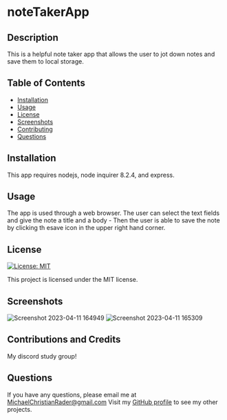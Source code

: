 # noteTakerApp

## Description
  
  This is a helpful note taker app that allows the user to jot down notes and save them to local storage.

## Table of Contents
* [Installation](#installation)
* [Usage](#usage)
* [License](#license)
* [Screenshots](#screenshots)
* [Contributing](#contributing)
* [Questions](#questions)
  
## Installation
  
  This app requires nodejs, node inquirer 8.2.4, and express.

## Usage

  The app is used through a web browser. The user can select the text fields and give the note a title and a body - Then the user is able to save the note by clicking th esave icon in the upper right hand corner.

## License

  [![License: MIT](https://img.shields.io/badge/License-MIT-blue.svg)](https://opensource.org/licenses/MIT)
  
  This project is licensed under the MIT license.

## Screenshots
 ![Screenshot 2023-04-11 164949](https://user-images.githubusercontent.com/126362926/231312951-352279f6-0bb1-4b07-a6e4-45bf27f4f283.png)
![Screenshot 2023-04-11 165309](https://user-images.githubusercontent.com/126362926/231312954-a3e168c2-2094-4497-89f9-0f0e7ee82803.png)


## Contributions and Credits

  My discord study group!

## Questions

  If you have any questions, please email me at MichaelChristianRader@gmail.com Visit my [GitHub profile](https://github.com/Michrira) to see my other projects.
